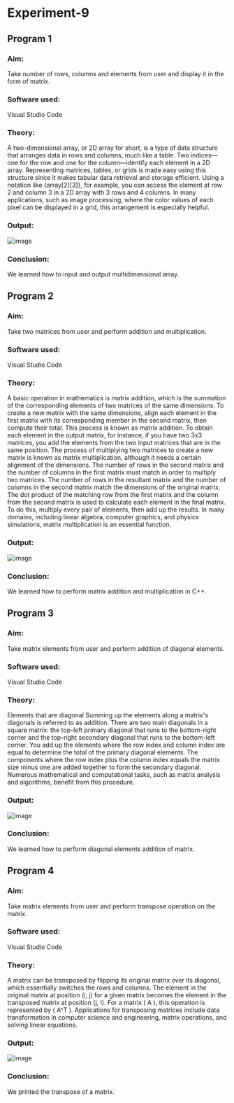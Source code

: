 # Experiment-9
## Program 1
### Aim: 
Take number of rows, columns and elements from user and display it in the form of matrix.
### Software used: 
Visual Studio Code
### Theory:
A two-dimensional array, or 2D array for short, is a type of data structure that arranges data in rows and columns, much like a table. Two indices—one for the row and one for the column—identify each element in a 2D array. Representing matrices, tables, or grids is made easy using this structure since it makes tabular data retrieval and storage efficient. Using a notation like {array[2][3]}, for example, you can access the element at row 2 and column 3 in a 2D array with 3 rows and 4 columns. In many applications, such as image processing, where the color values of each pixel can be displayed in a grid, this arrangement is especially helpful.
### Output:
![image](https://github.com/user-attachments/assets/32a1c6fa-f542-4d43-b516-6d8ec06edcff)

### Conclusion:
We learned how to input and output multidimensional array.  

## Program 2
### Aim: 
Take two matrices from user and perform addition and multiplication. 
### Software used: 
Visual Studio Code
### Theory:
A basic operation in mathematics is matrix addition, which is the summation of the corresponding elements of two matrices of the same dimensions. To create a new matrix with the same dimensions, align each element in the first matrix with its corresponding member in the second matrix, then compute their total. This process is known as matrix addition. To obtain each element in the output matrix, for instance, if you have two 3x3 matrices, you add the elements from the two input matrices that are in the same position. 
The process of multiplying two matrices to create a new matrix is known as matrix multiplication, although it needs a certain alignment of the dimensions. The number of rows in the second matrix and the number of columns in the first matrix must match in order to multiply two matrices. The number of rows in the resultant matrix and the number of columns in the second matrix match the dimensions of the original matrix. The dot product of the matching row from the first matrix and the column from the second matrix is used to calculate each element in the final matrix. To do this, multiply every pair of elements, then add up the results. In many domains, including linear algebra, computer graphics, and physics simulations, matrix multiplication is an essential function.
### Output:
![image](https://github.com/user-attachments/assets/40092a77-29be-4689-bf2e-ef82626c6897)

### Conclusion:
We learned how to perform matrix addition and multiplication in C++. 

## Program 3
### Aim: 
Take matrix elements from user and perform addition of diagonal elements. 
### Software used: 
Visual Studio Code
### Theory:
Elements that are diagonal Summing up the elements along a matrix's diagonals is referred to as addition. There are two main diagonals in a square matrix: the top-left primary diagonal that runs to the bottom-right corner and the top-right secondary diagonal that runs to the bottom-left corner. You add up the elements where the row index and column index are equal to determine the total of the primary diagonal elements. The components where the row index plus the column index equals the matrix size minus one are added together to form the secondary diagonal. Numerous mathematical and computational tasks, such as matrix analysis and algorithms, benefit from this procedure.
### Output:
![image](https://github.com/user-attachments/assets/2346c067-bbd5-4eb1-8ca2-3ceffb1ec4aa)

### Conclusion:
We learned how to perform diagonal elements addition of matrix. 

## Program 4
### Aim: 
Take matrix elements from user and perform transpose operation on the matrix. 
### Software used: 
Visual Studio Code
### Theory:
A matrix can be transposed by flipping its original matrix over its diagonal, which essentially switches the rows and columns. The element in the original matrix at position (i, j) for a given matrix becomes the element in the transposed matrix at position (j, i). For a matrix \( A \), this operation is represented by \( A^T \). Applications for transposing matrices include data transformation in computer science and engineering, matrix operations, and solving linear equations.
### Output:
![image](https://github.com/user-attachments/assets/989b8798-7a8e-47f4-b497-37fa032a3fab)

### Conclusion:
We printed the transpose of a matrix. 
